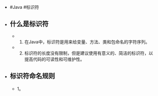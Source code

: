 - #Java #标识符
- ## 什么是标识符
	- 1. 在Java中，标识符是用来给变量、方法、类和包命名的字符序列。
	- 2. 标识符的长度没有限制，但是建议使用有意义的、简洁的标识符，以提高代码的可读性和可维护性。
- ## 标识符命名规则
	- 1。